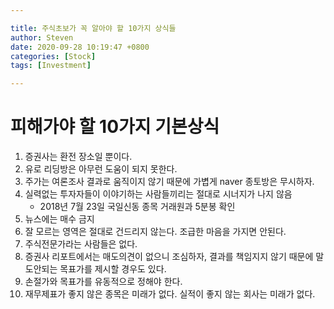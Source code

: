 ```yaml
---

title: 주식초보가 꼭 알아야 할 10가지 상식들
author: Steven
date: 2020-09-28 10:19:47 +0800
categories: [Stock]
tags: [Investment]

---
```


# 피해가야 할 10가지 기본상식

1. 증권사는 환전 장소일 뿐이다.
2. 유로 리딩방은 아무런 도움이 되지 못한다.
3. 주가는 여론조사 결과로 움직이지 않기 때문에 가볍게 naver 종토방은 무시하자.
4. 실력없는 투자자들이 이야기하는 사람들끼리는 절대로 시너지가 나지 않음
   - 2018년 7월 23일 국일신동 종목 거래원과 5분봉 확인
5. 뉴스에는 매수 금지
6. 잘 모르는 영역은 절대로 건드리지 않는다. 조급한 마음을 가지면 안된다.
7. 주식전문가라는 사람들은 없다.
8. 증권사 리포트에서는 매도의견이 없으니 조심하자, 결과를 책임지지 않기 때문에 말도안되는 목표가를 제시할 경우도 있다.
9. 손절가와 목표가를 유동적으로 정해야 한다.
10. 재무제표가 좋지 않은 종목은 미래가 없다. 실적이 좋지 않는 회사는 미래가 없다.